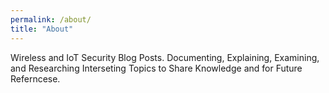 ```yaml
---
permalink: /about/
title: "About"
---
```


Wireless and IoT Security Blog Posts. Documenting, Explaining, Examining, and Researching Interseting Topics to Share Knowledge and for Future Referncese.